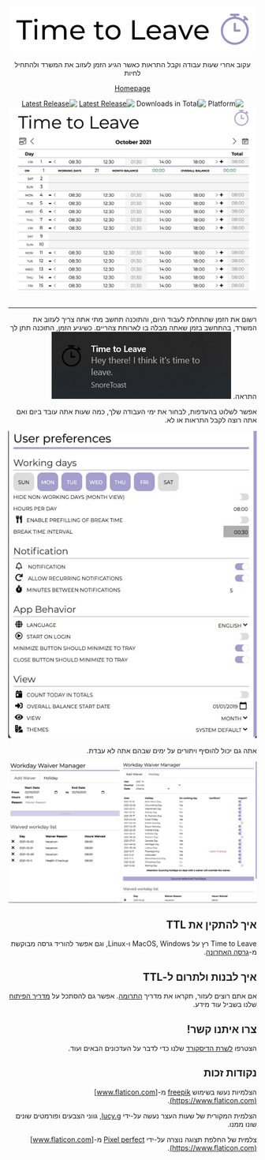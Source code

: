 <div align="center" dir="rtl">
  <img src="assets/timetoleave.png" alt="Time to Leave Logo">

  <p>עקוב אחרי שעות עבודה וקבל התראות כאשר הגיע הזמן לעזוב את המשרד ולהתחיל לחיות</p>

[Homepage](https://timetoleave.app/)

<img src="https://img.shields.io/badge/platforms-Windows%20%7C%20MacOS%20%7C%20Linux-green" alt="Platform">
<img src="https://img.shields.io/github/downloads/thamara/time-to-leave/total" alt="Downloads in Total">
<a href="https://github.com/thamara/time-to-leave/releases/latest"><img src="https://img.shields.io/github/v/release/thamara/time-to-leave" alt="Latest Release"></a>
<a href="http://makeapullrequest.com/"><img src="https://img.shields.io/badge/PRs-welcome-purple" alt="Latest Release"></a>

   <br/>

  <img src="./docs/images/screenshot.jpg" alt="Time to Leave Screenshot">

  <br/>

  <br/>
</div>

---

<div dir="rtl">
רשום את הזמן שהתחלת לעבוד היום, והתוכנה תחשב מתי אתה צריך לעזוב את המשרד, בהתחשב בזמן שאתה מבלה בו לארוחת צהריים. כשיגיע הזמן, התוכנה תתן לך התראה.

<img src="./docs/images/notification.jpg" alt="Time to Leave Notification">

אפשר לשלוט בהעדפות, לבחור את ימי העבודה שלך, כמה שעות אתה עובד ביום ואם אתה רוצה לקבל התראות או לא.

<img src="./docs/images/preferences.jpg" alt="Time to Leave Preferences">

אתה גם יכול להוסיף ויתורים על ימים שבהם אתה לא עבדת.

<img src="./docs/images/waiver_manager.jpg" alt="Time to Leave Waiver Manager">

## איך להתקין את TTL

Time to Leave רץ על MacOS, Windows ו-Linux, וגם אפשר להוריד גרסה מבוקשת מ-[גרסה האחרונה](https://github.com/thamara/time-to-leave/releases/latest).

## איך לבנות ולתרום ל-TTL

אם אתם רוצים לעזור, תקראו את מדריך [התרומה](CONTRIBUTING.md).
אפשר גם להסתכל על [מדריך הפיתוח](DEVELOPMENT.md) שלנו בשביל עוד מידע.

## צרו איתנו קשר!

הצטרפו [לשרת הדיסקורד](https://discord.gg/P3KkEF5) שלנו כדי לדבר על העדכונים הבאים ועוד.

## נקודות זכות

הצלמיות נעשו בשימוש [freepik](https://www.flaticon.com/authors/freepik) מ-[www.flaticon.com](https://www.flaticon.com).

הצלמית המקורית של שעות העצר נעשה על-ידי [lucy.g](https://icon-icons.com/icon/timer/121243), גווני הצבעים ופורמטים שונים שונו ממנו.

צלמית של החלפת תצוגה נוצרה על-ידי [Pixel perfect](https://www.flaticon.com/authors/pixel-perfect) מ-[www.flaticon.com](https://www.flaticon.com).

</div>
